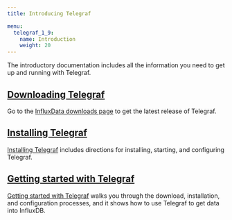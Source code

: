 ```yaml
---
title: Introducing Telegraf

menu:
  telegraf_1_9:
    name: Introduction
    weight: 20
---
```


The introductory documentation includes all the information you need to get up and running with Telegraf.

## [Downloading Telegraf](https://portal.influxdata.com/downloads)

Go to the [InfluxData downloads page](https://portal.influxdata.com/downloads) to get the latest release of Telegraf.

## [Installing Telegraf](/telegraf/v1.9/introduction/installation/)

[Installing Telegraf](/telegraf/v1.9/introduction/installation/) includes directions for installing, starting, and configuring Telegraf.

## [Getting started with Telegraf](/telegraf/v1.9/introduction/getting-started/)

[Getting started with Telegraf](/telegraf/v1.9/introduction/getting-started/) walks you through the download, installation, and configuration processes, and it shows how to use Telegraf to get data into InfluxDB.
